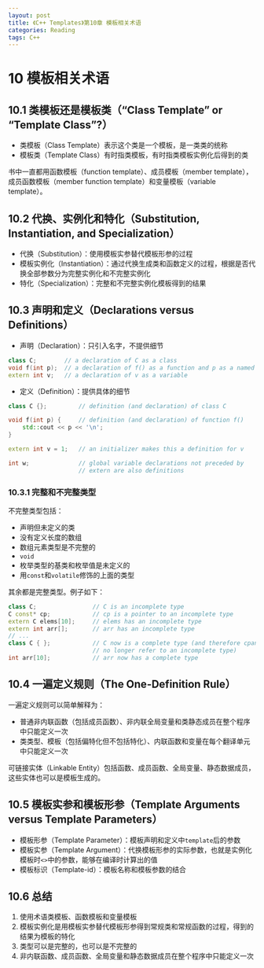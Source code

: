 ```yaml
---
layout: post
title: 《C++ Templates》第10章 模板相关术语
categories: Reading
tags: C++
---
```


# 10 模板相关术语

## 10.1 类模板还是模板类（“Class Template” or “Template Class”?）

- 类模板（Class Template）表示这个类是一个模板，是一类类的统称
- 模板类（Template Class）有时指类模板，有时指类模板实例化后得到的类

书中一直都用函数模板（function template）、成员模板（member template），成员函数模板（member function template）和变量模板（variable template）。

## 10.2 代换、实例化和特化（Substitution, Instantiation, and Specialization）

- 代换（Substitution）：使用模板实参替代模板形参的过程
- 模板实例化（Instantiation）：通过代换生成类和函数定义的过程，根据是否代换全部参数分为完整实例化和不完整实例化
- 特化（Specialization）：完整和不完整实例化模板得到的结果

## 10.3 声明和定义（Declarations versus Definitions）

- 声明（Declaration）：只引入名字，不提供细节

```cpp
class C;        // a declaration of C as a class
void f(int p);  // a declaration of f() as a function and p as a named parameter
extern int v;   // a declaration of v as a variable
```

- 定义（Definition）：提供具体的细节

```cpp
class C {};         // definition (and declaration) of class C

void f(int p) {     // definition (and declaration) of function f()
    std::cout << p << '\n';
}

extern int v = 1;   // an initializer makes this a definition for v

int w;              // global variable declarations not preceded by
                    // extern are also definitions
```

### 10.3.1 完整和不完整类型

不完整类型包括：

- 声明但未定义的类
- 没有定义长度的数组
- 数组元素类型是不完整的
- `void`
- 枚举类型的基类和枚举值是未定义的
- 用`const`和`volatile`修饰的上面的类型

其余都是完整类型。例子如下：

```cpp
class C;                // C is an incomplete type
C const* cp;            // cp is a pointer to an incomplete type
extern C elems[10];     // elems has an incomplete type
extern int arr[];       // arr has an incomplete type
// ...
class C { };            // C now is a complete type (and therefore cpand elems
                        // no longer refer to an incomplete type)
int arr[10];            // arr now has a complete type
```

## 10.4 一遍定义规则（The One-Definition Rule）

一遍定义规则可以简单解释为：

- 普通非内联函数（包括成员函数）、非内联全局变量和类静态成员在整个程序中只能定义一次
- 类类型、模板（包括偏特化但不包括特化）、内联函数和变量在每个翻译单元中只能定义一次

可链接实体（Linkable Entity）包括函数、成员函数、全局变量、静态数据成员，这些实体也可以是模板生成的。

## 10.5 模板实参和模板形参（Template Arguments versus Template Parameters）

- 模板形参（Template Parameter）：模板声明和定义中`template`后的参数
- 模板实参（Template Argument）：代换模板形参的实际参数，也就是实例化模板时`<>`中的参数，能够在编译时计算出的值
- 模板标识（Template-id）：模板名称和模板参数的结合

## 10.6 总结

1. 使用术语类模板、函数模板和变量模板
2. 模板实例化是用模板实参替代模板形参得到常规类和常规函数的过程，得到的结果为模板的特化
3. 类型可以是完整的，也可以是不完整的
4. 非内联函数、成员函数、全局变量和静态数据成员在整个程序中只能定义一次
